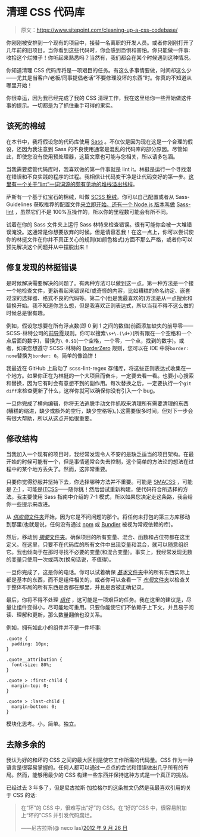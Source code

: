# 清理 CSS 代码库

> 原文：<https://www.sitepoint.com/cleaning-up-a-css-codebase/>

你刚刚被安排到一个现有的项目中，接替一名离职的开发人员。或者你刚刚打开了几年前的旧项目。当你看到这些代码时，你会感到恐惧和害怕。你只能做一件事:收拾这个烂摊子！你听起来熟悉吗？当然有，我们都会在某个时候遇到这种情况。

你知道清理 CSS 代码库将是一项艰巨的任务。有这么多事情要做，时间却这么少——尤其是当客户/老板/同事提倡老话“不要修理没坏的东西”时。你真的不知道从哪里开始！

你很幸运，因为我已经完成了我的 CSS 清理工作，我在这里给你一些开始做这件事的提示。一切都是为了抓住垂手可得的果实。

## 该死的棉绒

在本节中，我将假设您的代码库使用 [Sass](http://sass-lang.com) 。不仅仅是因为现在这是一个合理的假设，还因为我注意到 Sass 的不良使用通常是混乱的代码库的部分原因。尽管如此，即使您没有使用预处理器，这篇文章也可能与您相关，所以请多包涵。

当我需要接管代码库时，我喜欢做的第一件事就是 lint it。林挺是运行一个寻找潜在错误和不良实践的程序的过程。我相信让代码变干净是让代码变好的第一步。[这里有一个关于“lint”一词词源的颇有见地的堆栈溢出线程](http://stackoverflow.com/questions/8503559/what-is-linting)。

萨斯有一个基于红宝石的棉绒，叫做 [SCSS 棉绒](https://github.com/brigade/scss-lint)。你可以自己配置或者从 Sass-Guidelines 获取推荐的配置文件[来立即开始。还有一个 Node.js 版本叫做](http://sass-guidelin.es/#scss-lint) [Sass-lint](https://github.com/sasstools/sass-lint) ，虽然它们不是 100%互操作的，所以你的里程数可能会有所不同。

试着在你的 Sass 文件夹上运行 Sass 林特来检查错误。很有可能你会被一大堆错误淹没。这通常是你想要放弃的时候。但是请容忍我！在这一点上，你可以尝试使你的林挺文件在你并不真正关心的规则(如颜色格式)方面不那么严格，或者你可以预先解决这个问题并从中摆脱出来！

## 修复发现的林挺错误

是时候解决需要解决的问题了。有两种方法可以做到这一点。第一种方法是一个接一个地检查文件，更新看起来错误和/或奇怪的内容，比如糟糕的命名约定、嵌套过深的选择器、格式不良的代码等。第二个(也是我最喜欢的)方法是从一点搜索和替换开始。我不知道你怎么想，但是我喜欢正则表达式，所以当我不得不这么做的时候总是很有趣。

例如，假设您想要在所有浮点数(即 0 到 1 之间的数值)前面添加缺失的前导零——SCSS-林特公司的[前导零](https://github.com/brigade/scss-lint/blob/master/lib/scss_lint/linter/README.md#leadingzero)规则。你可以搜索`\s+\.(\d+)`(所有跟在一个空格和一个点后面的数字)，替换为`\ 0.$1`(一个空格，一个零，一个点，找到的数字)。或者，如果您想遵守 SCSS-林特的 [BorderZero](https://github.com/brigade/scss-lint/blob/master/lib/scss_lint/linter/README.md#borderzero) 规则，您可以在 IDE 中将`border: none`替换为`border: 0`。简单的像馅饼！

我最近在 GitHub 上启动了 scss-lint-regex 存储库，将这些正则表达式收集在一个地方。如果你正在为林挺的一个大项目而奋斗，一定要去看一看。也要小心搜索和替换，因为它有时会有意想不到的副作用。每次替换之后，一定要执行一个`git diff`来检查更新了什么，这样你就可以确保你没有引入一个 bug。

一旦你完成了横向编辑，你将无法逃脱手动文件抓取来清理所有需要清理的东西(糟糕的缩进，缺少或额外的空行，缺少空格等)。).这需要很多时间，但对下一步会有很大帮助，所以从这点开始很重要。

## 修改结构

当我加入一个现有的项目时，我经常发现令人不安的是缺乏适当的项目架构。在最开始的时候可能有一个，但是事情通常会失去控制，这个简单的方法论的想法在过程中的某个地方丢失了。然而，这非常重要。

只要你觉得舒服并坚持下去，你选择哪种方法并不重要。可能是 [SMACSS](https://smacss.com/) ，可能是 [7-1](http://sass-guidelin.es/#the-7-1-pattern) ，可能是[ITCSS](https://speakerdeck.com/dafed/managing-css-projects-with-itcss)——随你挑！然后尝试重新构建，使代码符合所选择的方法。我主要使用 Sass 指南中介绍的 7-1 模式，所以如果您决定走这条路，我会给你一些提示来改进。

从 [*供应商*文件夹](http://sass-guidelin.es/#vendors-folder)开始，因为它是不问问题的那个。将任何未打包的第三方库移动到那里(也就是说，任何没有通过 [npm](https://www.npmjs.com/) 或 [Bundler](http://bundler.io/) 被视为常规依赖的库)。

然后，移动到 [*摘要*文件夹](http://sass-guidelin.es/#utils-folder)。确保项目的所有变量、混合、函数和占位符都在这里定义。在这里，只要不在代码库的所有文件中出现变量和混合，就可以随意组织它。我也倾向于在那时寻找不必要的变量(和混合变量)。事实上，我经常发现无数的变量只使用一次或两次(换句话说，不值得)。

一旦你完成了，这是你的电话。你可以试着确保 [*基本*文件夹](http://sass-guidelin.es/#base-folder)中的所有东西实际上都是基本的东西，而不是组件相关的，或者你可以查看一下 [*布局*文件夹](http://sass-guidelin.es/#layout-folder)以检查关于整体布局的所有东西是否都在那里，并且是否被正确记录。

最后，你将不得不处理 [*组件*](http://sass-guidelin.es/#components-folder) ，这可能是一项艰巨的任务。我在这里的建议是，尽量让组件变得小，尽可能地可重用。只要你能使它们不依赖于上下文，并且易于阅读、理解和更新，那么数量翻倍也没关系。

例如，拥有如此小的组件并不是一件坏事:

```
.quote {
  padding: 10px;
}

.quote__attribution {
  font-size: 80%;
}

.quote > :first-child {
  margin-top: 0;
}

.quote > :last-child {
  margin-bottom: 0;
}
```

模块化思考。小。简单。独立。

## 去除多余的

我认为好的和坏的 CSS 之间的最大区别是使它工作所需的代码量。CSS 作为一种语言是很容易掌握的。任何人都可以通过一点点的尝试和错误做出几乎所有的布局。然而，能够用最少的 CSS 构建一些东西并保持这种方式是一个真正的挑战。

已经过去 3 年多了，但是尼古拉斯·加拉格尔的这条推文仍然是我最喜欢引用的关于 CSS 的话:

> 在“坏”的 CSS 中，很难写出“好”的 CSS。在“好的”CSS 中，很容易附加上“坏的”CSS 并引发代码腐烂。
> 
> ——尼古拉斯(@ neco las)[2012 年 9 月 26 日](https://twitter.com/necolas/status/251089236873338881)